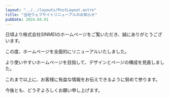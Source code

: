 ```yaml
---
layout: "../../layouts/PostLayout.astro"
title: "当社ウェブサイトリニューアルのお知らせ"
pubDate: 2024.04.01
---
```


日頃より株式会社SINMEIのホームページをご覧いただき、誠にありがとうございます。

この度、ホームページを全面的にリニューアルいたしました。

より使いやすいホームページを目指して、デザインとページの構成を見直しました。

これまで以上に、お客様に有益な情報をお伝えできるように努めて参ります。

今後とも、どうぞよろしくお願い申し上げます。
